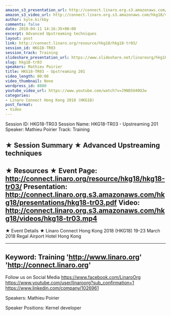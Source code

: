 ```yaml
---
amazon_s3_presentation_url: http://connect.linaro.org.s3.amazonaws.com/hkg18/presentations/hkg18-tr03.pdf
amazon_s3_video_url: http://connect.linaro.org.s3.amazonaws.com/hkg18/videos/hkg18-tr03.mp4
author: kyle.kirkby
comments: false
date: 2018-04-11 14:16:35+00:00
excerpt: Advanced Upstreaming techniques
layout: post
link: http://connect.linaro.org/resource/hkg18/hkg18-tr03/
session_id: HKG18-TR03
session_track: Training
slideshare_presentation_url: https://www.slideshare.net/linaroorg/hkg18tr03-upstreaming-201
slug: hkg18-tr03
speakers: Mathieu Poirier
title: HKG18-TR03 - Upstreaming 201
video_length: 00:00
video_thumbnail: None
wordpress_id: 8880
youtube_video_url: https://www.youtube.com/watch?v=J9N85U40OJw
categories:
- Linaro Connect Hong Kong 2018 (HKG18)
post_format:
- Video
---
```


Session ID: HKG18-TR03
Session Name: HKG18-TR03 - Upstreaming 201
Speaker: Mathieu Poirier
Track: Training


★ Session Summary ★
Advanced Upstreaming techniques
---------------------------------------------------
★ Resources ★
Event Page: http://connect.linaro.org/resource/hkg18/hkg18-tr03/
Presentation: http://connect.linaro.org.s3.amazonaws.com/hkg18/presentations/hkg18-tr03.pdf
Video: http://connect.linaro.org.s3.amazonaws.com/hkg18/videos/hkg18-tr03.mp4
 ---------------------------------------------------
★ Event Details ★
Linaro Connect Hong Kong 2018 (HKG18)
19-23 March 2018 
Regal Airport Hotel Hong Kong

---------------------------------------------------
Keyword: Training
'http://www.linaro.org'
'http://connect.linaro.org'
---------------------------------------------------
Follow us on Social Media
https://www.facebook.com/LinaroOrg
https://www.youtube.com/user/linaroorg?sub_confirmation=1
https://www.linkedin.com/company/1026961

Speakers: Mathieu Poirier

Speaker Positions: Kernel developer


